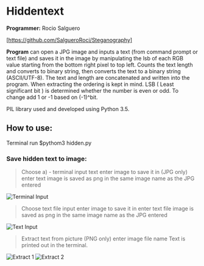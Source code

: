 # Hiddentext

**Programmer:** Rocio Salguero

[https://github.com/SalgueroRoci/Steganography] 

**Program** can open a JPG image and inputs a text (from command prompt or  text file) and saves it in the image by manipulating the lsb of each RGB value starting from the bottom right pixel to top left. Counts the text length and converts to binary string, then converts the text to a binary string (ASCII/UTF-8). The text and length are concatenated and written into the program. When extracting the ordering is kept in mind. 
LSB ( Least significant bit ) is determined whether the number is even or odd. To change add 1 or -1 based on (-1)^bit. 

PIL library used and developed using Python 3.5.

## How to use:
Terminal run $pythom3 hidden.py

### Save hidden text to image:
>Choose a) - terminal input text
>enter image to save it in (JPG only)
>enter text 
>image is saved as png in the same image name as the JPG entered

![Terminal Input](http://i64.tinypic.com/ejc08p.png)

>Choose text file input 
>enter image to save it in
>enter text file 
>image is saved as png in the same image name as the JPG entered

![Text Input](http://i68.tinypic.com/r85mcw.png)

>Extract text from picture (PNG only) 
>enter image file name 
>Text is printed out in the terminal. 

![Extract 1](http://i63.tinypic.com/2e0ixeh.png)
![Extract 2](http://i65.tinypic.com/2rbynvs.png)

